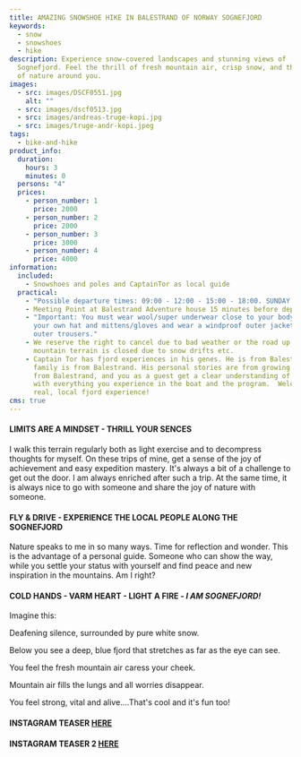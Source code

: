 ```yaml
---
title: AMAZING SNOWSHOE HIKE IN BALESTRAND OF NORWAY SOGNEFJORD
keywords:
  - snow
  - snowshoes
  - hike
description: Experience snow-covered landscapes and stunning views of
  Sognefjord. Feel the thrill of fresh mountain air, crisp snow, and the beauty
  of nature around you.
images:
  - src: images/DSCF0551.jpg
    alt: ""
  - src: images/dscf0513.jpg
  - src: images/andreas-truge-kopi.jpg
  - src: images/truge-andr-kopi.jpeg
tags:
  - bike-and-hike
product_info:
  duration:
    hours: 3
    minutes: 0
  persons: "4"
  prices:
    - person_number: 1
      price: 2000
    - person_number: 2
      price: 2000
    - person_number: 3
      price: 3000
    - person_number: 4
      price: 4000
information:
  included:
    - Snowshoes and poles and CaptainTor as local guide
  practical:
    - "Possible departure times: 09:00 - 12:00 - 15:00 - 18:00. SUNDAY CLOSED"
    - Meeting Point at Balestrand Adventure house 15 minutes before departure.
    - "Important: You must wear wool/super underwear close to your body, wear
      your own hat and mittens/gloves and wear a windproof outer jacket and
      outer trousers."
    - We reserve the right to cancel due to bad weather or the road up to the
      mountain terrain is closed due to snow drifts etc.
    - Captain Tor has fjord experiences in his genes. He is from Balestrand. His
      family is from Balestrand. His personal stories are from growing up is
      from Balestrand, and you as a guest get a clear understanding of this,
      with everything you experience in the boat and the program.  Welcome to a
      real, local fjord experience!
cms: true
---
```

#### **L﻿IMITS ARE A MINDSET - T﻿HRILL YOUR SENCES** 

I walk this terrain regularly both as light exercise and to decompress thoughts for myself. On these trips of mine, get a sense of the joy of achievement and easy expedition mastery. It's always a bit of a challenge to get out the door. I am always enriched after such a trip. At the same time, it is always nice to go with someone and share the joy of nature with someone.

#### **FLY & DRIVE - EXPERIENCE THE LOCAL PEOPLE ALONG THE SOGNEFJORD**

Nature speaks to me in so many ways. Time for reflection and wonder. This is the advantage of a personal guide. Someone who can show the way, while you settle your status with yourself and find peace and new inspiration in the mountains. Am I right?

#### **C﻿OLD HANDS - VARM HEART - LIGHT A FIRE - *I AM SOGNEFJORD!***

Imagine this:

Deafening silence, surrounded by pure white snow.

Below you see a deep, blue fjord that stretches as far as the eye can see.

You feel the fresh mountain air caress your cheek.

Mountain air fills the lungs and all worries disappear.

Y﻿ou feel strong, vital and alive....That's cool and it's fun too!  

#### **I﻿NSTAGRAM TEASER [HERE](https://www.instagram.com/p/CwDWVRCqpkQ/)**

#### **INSTAGRAM TEASER  2 [HERE](https://www.instagram.com/p/C2PDTE1KQvP/)**
